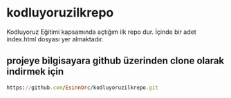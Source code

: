 # kodluyoruzilkrepo
Kodluyoruz Eğitimi kapsamında açtığım ilk repo dur. İçinde bir adet index.html dosyası yer almaktadır.

## projeye bilgisayara github üzerinden clone olarak indirmek için

```ruby
https://github.com/EsinnOrc/kodluyoruzilkrepo.git
```
